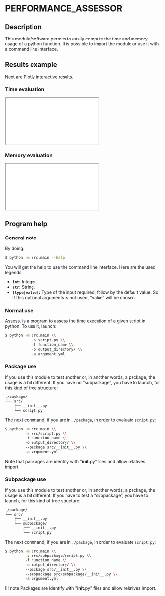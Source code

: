 # PERFORMANCE_ASSESSOR

## Description

This module/software permits to easily compute the time and memory usage of a python function. It is possible to import the module or use it with a command line interface.

## Results example

Next are Plotly interactive results.

### Time evaluation

<iframe src="plot/time_evaluation.html">
</iframe>

### Memory evaluation

<iframe src="plot/memory_evaluation.html">
</iframe>

## Program help

### General note

By doing:

```sh
$ python -m src.main --help
```

You will get the help to use the command line interface. Here are the used legends:

- **`int`:** Integer.
- **`str`:** String.
- **`[type|value]`:** Type of the input required, follow by the default value. So if this optional arguments is not used, “value” will be chosen.


### Normal use

Assess. is a program to assess the time execution of a given script in python. To use it, launch:

```sh
$ python -m src.main \\
            -s script.py \\
            -f function_name \\
            -o output_directory/ \\
            -a argument.yml
```

### Package use


If you use this module to test another or, in another words, a package, the usage is a bit different. If you have no “subpackage”, you have to launch, for this kind of tree structure:

```sh
./package/
└── src/
    ├── __init__.py
    └── script.py
```

The next command, if you are in `./package`, in order to evaluate `script.py`:

```sh
$ python -m src.main \\
         -s src/script.py \\
         -f function_name \\
         -o output_directory/ \\
         --package src/__init__.py \\
         -a argument.yml
```

Note that packages are identify with "__init__.py" files and allow relatives import.

### Subpackage use

If you use this module to test another or, in another words, a package, the usage is a bit different. If you have to test a “subpackage”, you have to launch, for this kind of tree structure:

```sh
./package/
└── src/
    ├── __init__.py
    └── subpackage/
        ├── __init__.py
        └── script.py
```

The next command, if you are in `./package`, in order to evaluate `script.py`:


```sh
$ python -m src.main \\
         -s src/subpackage/script.py \\
         -f function_name \\
         -o output_directory/ \\
         --package src/__init__.py \\
         --subpackage src/subpackage/__init__.py \\
         -a argument.yml
```

!!! note
    Packages are identify with "__init__.py" files and allow relatives import.
